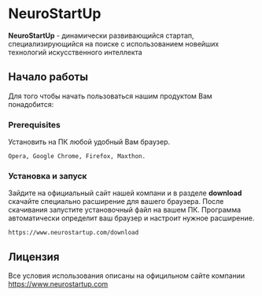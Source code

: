 # NeuroStartUp
**NeuroStartUp** - динамически развивающийся стартап, специализирующийся на поиске с использованием новейших технологий 
искусственного интеллекта
## Начало работы
Для того чтобы начать пользоваться нашим продуктом Вам понадобится:
### Prerequisites
Установить на ПК любой удобный Вам браузер.
```
Opera, Google Chrome, Firefox, Maxthon.
```

### Установка и запуск
Зайдите на официальный сайт нашей компани и в разделе **download** скачайте специально расширение для вашего браузера.
После скачивания запустите установочный файл на вашем ПК. Программа автоматически определит ваш браузер и настроит нужное расширение.
```
https://www.neurostartup.com/download
```
## Лицензия
Все условия использования описаны на официльном сайте компании https://www.neurostartup.com
